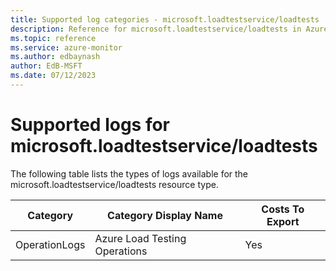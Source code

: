 ```yaml
---
title: Supported log categories - microsoft.loadtestservice/loadtests
description: Reference for microsoft.loadtestservice/loadtests in Azure Monitor Logs.
ms.topic: reference
ms.service: azure-monitor
ms.author: edbaynash
author: EdB-MSFT
ms.date: 07/12/2023
---
```

# Supported logs for microsoft.loadtestservice/loadtests  
<!-- Data source : naam-->


  The following table lists the types of logs available for the microsoft.loadtestservice/loadtests resource type.

|Category|Category Display Name|Costs To Export|
|---|---|---|
|OperationLogs |Azure Load Testing Operations |Yes |


<!--Gen Date:  Wed Jul 12 2023 17:59:09 GMT+0300 (Israel Daylight Time)-->